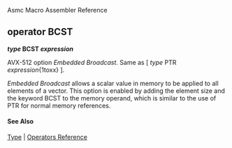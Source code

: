 Asmc Macro Assembler Reference

## operator BCST

**_type_ BCST _expression_**

AVX-512 option _Embedded Broadcast_. Same as [ _type_ PTR _expression_{1toxx} ].

_Embedded Broadcast_ allows a scalar value in memory to be applied to all elements of a vector. This option is enabled by adding the element size and the keyword BCST to the memory operand, which is similar to the use of PTR for normal memory references.

#### See Also

[Type](type.md) | [Operators Reference](readme.md)
